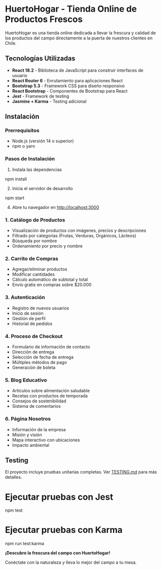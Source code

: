 # HuertoHogar - Tienda Online de Productos Frescos

HuertoHogar es una tienda online dedicada a llevar la frescura y calidad de los productos del campo directamente a la puerta de nuestros clientes en Chile.

## Tecnologías Utilizadas

- **React 18.2** - Biblioteca de JavaScript para construir interfaces de usuario
- **React Router 6** - Enrutamiento para aplicaciones React
- **Bootstrap 5.3** - Framework CSS para diseño responsivo
- **React Bootstrap** - Componentes de Bootstrap para React
- **Jest** - Framework de testing
- **Jasmine + Karma** - Testing adicional

## Instalación

### Prerrequisitos

- Node.js (versión 14 o superior)
- npm o yarn

### Pasos de Instalación

1. Instala las dependencias

npm install


2. Inicia el servidor de desarrollo

npm start

4. Abre tu navegador en [http://localhost:3000](http://localhost:3000)


### 1. Catálogo de Productos

- Visualización de productos con imágenes, precios y descripciones
- Filtrado por categorías (Frutas, Verduras, Orgánicos, Lácteos)
- Búsqueda por nombre
- Ordenamiento por precio y nombre

### 2. Carrito de Compras

- Agregar/eliminar productos
- Modificar cantidades
- Cálculo automático de subtotal y total
- Envío gratis en compras sobre $20.000

### 3. Autenticación

- Registro de nuevos usuarios
- Inicio de sesión
- Gestión de perfil
- Historial de pedidos

### 4. Proceso de Checkout

- Formulario de información de contacto
- Dirección de entrega
- Selección de fecha de entrega
- Múltiples métodos de pago
- Generación de boleta

### 5. Blog Educativo

- Artículos sobre alimentación saludable
- Recetas con productos de temporada
- Consejos de sostenibilidad
- Sistema de comentarios

### 6. Página Nosotros

- Información de la empresa
- Misión y visión
- Mapa interactivo con ubicaciones
- Impacto ambiental


## Testing

El proyecto incluye pruebas unitarias completas. Ver [TESTING.md](TESTING.md) para más detalles.

# Ejecutar pruebas con Jest
npm test

# Ejecutar pruebas con Karma
npm run test:karma



**¡Descubre la frescura del campo con HuertoHogar!**

Conéctate con la naturaleza y lleva lo mejor del campo a tu mesa.
